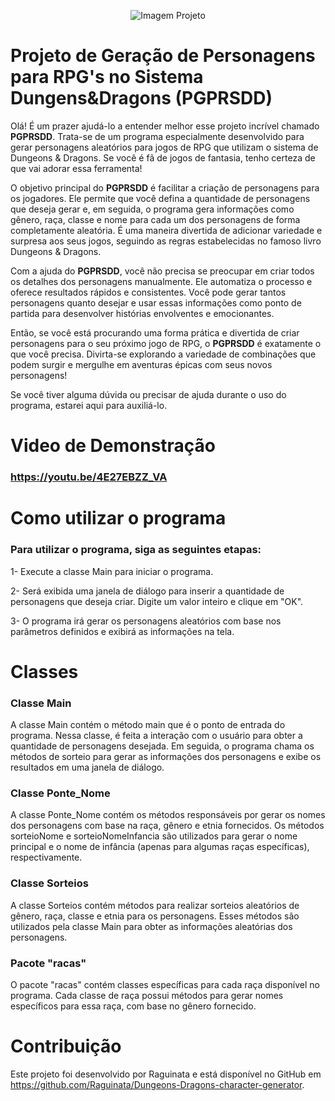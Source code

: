 <p align="center">
  <img src="https://imgur.com/KFRULLP.png" alt="Imagem Projeto" />
</p>

# Projeto de Geração de Personagens para RPG's no Sistema Dungens&Dragons (PGPRSDD)

Olá! É um prazer ajudá-lo a entender melhor esse projeto incrível chamado **PGPRSDD**. Trata-se de um programa especialmente desenvolvido para gerar personagens aleatórios para jogos de RPG que utilizam o sistema de Dungeons & Dragons. Se você é fã de jogos de fantasia, tenho certeza de que vai adorar essa ferramenta!

O objetivo principal do **PGPRSDD** é facilitar a criação de personagens para os jogadores. Ele permite que você defina a quantidade de personagens que deseja gerar e, em seguida, o programa gera informações como gênero, raça, classe e nome para cada um dos personagens de forma completamente aleatória. É uma maneira divertida de adicionar variedade e surpresa aos seus jogos, seguindo as regras estabelecidas no famoso livro Dungeons & Dragons.

Com a ajuda do **PGPRSDD**, você não precisa se preocupar em criar todos os detalhes dos personagens manualmente. Ele automatiza o processo e oferece resultados rápidos e consistentes. Você pode gerar tantos personagens quanto desejar e usar essas informações como ponto de partida para desenvolver histórias envolventes e emocionantes.

Então, se você está procurando uma forma prática e divertida de criar personagens para o seu próximo jogo de RPG, o **PGPRSDD** é exatamente o que você precisa. Divirta-se explorando a variedade de combinações que podem surgir e mergulhe em aventuras épicas com seus novos personagens!

Se você tiver alguma dúvida ou precisar de ajuda durante o uso do programa, estarei aqui para auxiliá-lo.

# Video de Demonstração
### https://youtu.be/4E27EBZZ_VA

# Como utilizar o programa

### Para utilizar o programa, siga as seguintes etapas:

1- Execute a classe Main para iniciar o programa.

2- Será exibida uma janela de diálogo para inserir a quantidade de personagens que deseja criar. Digite um valor inteiro e clique em "OK".

3- O programa irá gerar os personagens aleatórios com base nos parâmetros definidos e exibirá as informações na tela.

# Classes

### Classe Main

A classe Main contém o método main que é o ponto de entrada do programa. Nessa classe, é feita a interação com o usuário para obter a quantidade de personagens desejada. Em seguida, o programa chama os métodos de sorteio para gerar as informações dos personagens e exibe os resultados em uma janela de diálogo.

### Classe Ponte_Nome

A classe Ponte_Nome contém os métodos responsáveis por gerar os nomes dos personagens com base na raça, gênero e etnia fornecidos. Os métodos sorteioNome e sorteioNomeInfancia são utilizados para gerar o nome principal e o nome de infância (apenas para algumas raças específicas), respectivamente.

### Classe Sorteios

A classe Sorteios contém métodos para realizar sorteios aleatórios de gênero, raça, classe e etnia para os personagens. Esses métodos são utilizados pela classe Main para obter as informações aleatórias dos personagens.

### Pacote "racas"

O pacote "racas" contém classes específicas para cada raça disponível no programa. Cada classe de raça possui métodos para gerar nomes específicos para essa raça, com base no gênero fornecido.

# Contribuição

Este projeto foi desenvolvido por Raguinata e está disponível no GitHub em https://github.com/Raguinata/Dungeons-Dragons-character-generator.
